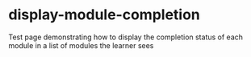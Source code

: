 display-module-completion
=========================

Test page demonstrating how to display the completion status of each module in a list of modules the learner sees
